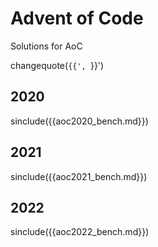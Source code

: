 # Advent of Code

Solutions for AoC

changequote(`{{', `}}')
## 2020

sinclude({{aoc2020_bench.md}})

## 2021

sinclude({{aoc2021_bench.md}})

## 2022

sinclude({{aoc2022_bench.md}})
